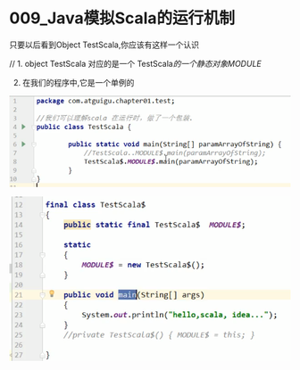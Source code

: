 # 009_Java模拟Scala的运行机制

只要以后看到Object TestScala,你应该有这样一个认识

// 1. object TestScala 对应的是一个 TestScala$的一个静态对象 MODULE$

2. 在我们的程序中,它是一个单例的

![image-20210322163557665](009_Java%E6%A8%A1%E6%8B%9FScala%E7%9A%84%E8%BF%90%E8%A1%8C%E6%9C%BA%E5%88%B6/image-20210322163557665.png)

![image-20210322163545870](009_Java%E6%A8%A1%E6%8B%9FScala%E7%9A%84%E8%BF%90%E8%A1%8C%E6%9C%BA%E5%88%B6/image-20210322163545870.png)